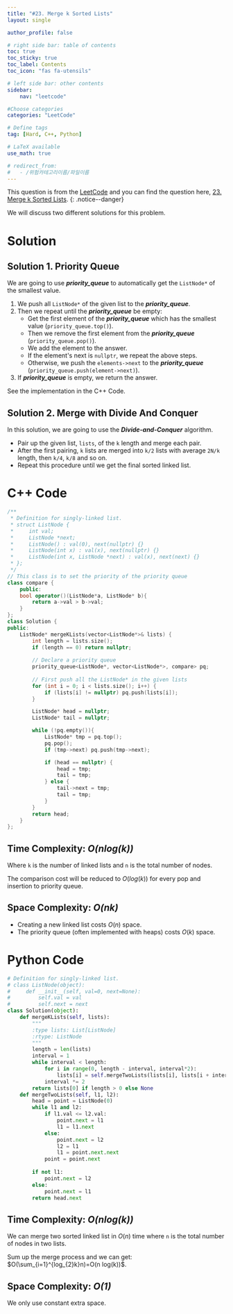 ```yaml
---
title: "#23. Merge k Sorted Lists"
layout: single

author_profile: false

# right side bar: table of contents
toc: true
toc_sticky: true
toc_label: Contents
toc_icon: "fas fa-utensils"

# left side bar: other contents
sidebar:
    nav: "leetcode"

#Choose categories
categories: "LeetCode"

# Define tags
tag: [Hard, C++, Python]

# LaTeX available
use_math: true

# redirect_from:
#   - /위험카테고리이름/파일이름
---
```


This question is from the [LeetCode](https://leetcode.com) and you can find the question here, [23. Merge k Sorted Lists](https://leetcode.com/problems/merge-k-sorted-lists/).
{: .notice--danger}

We will discuss two different solutions for this problem.

# Solution
## Solution 1. Priority Queue

We are going to use ***priority_queue*** to automatically get the `ListNode*` of the smallest value.

1. We push all `ListNode*` of the given list to the ***priority_queue***.
2. Then we repeat until the ***priority_queue*** be empty:
   + Get the first element of the ***priority_queue*** which has the smallest value (`priority_queue.top()`).
   + Then we remove the first element from the ***priority_queue*** (`priority_queue.pop()`).
   + We add the element to the answer.
   + If the element's next is `nullptr`, we repeat the above steps.
   + Otherwise, we push the `elements->next` to the ***priority_queue*** (`priority_queue.push(element->next)`).
3. If ***priority_queue*** is empty, we return the answer.

See the implementation in the C++ Code.

## Solution 2. Merge with Divide And Conquer

In this solution, we are going to use the ***Divide-and-Conquer*** algorithm.

+ Pair up the given list, `lists`, of the `k` length and merge each pair.
+ After the first pairing, `k` lists are merged into `k/2` lists with average `2N/k` length, then `k/4`, `k/8` and so on.
+ Repeat this procedure until we get the final sorted linked list.

# C++ Code
```c++
/**
 * Definition for singly-linked list.
 * struct ListNode {
 *     int val;
 *     ListNode *next;
 *     ListNode() : val(0), next(nullptr) {}
 *     ListNode(int x) : val(x), next(nullptr) {}
 *     ListNode(int x, ListNode *next) : val(x), next(next) {}
 * };
 */
// This class is to set the priority of the priority queue
class compare {
    public:
    bool operator()(ListNode*a, ListNode* b){
        return a->val > b->val;
    }
};
class Solution {
public:
    ListNode* mergeKLists(vector<ListNode*>& lists) {
        int length = lists.size();
        if (length == 0) return nullptr;
		
        // Declare a priority queue
        priority_queue<ListNode*, vector<ListNode*>, compare> pq;
		
        // First push all the ListNode* in the given lists
        for (int i = 0; i < lists.size(); i++) {
            if (lists[i] != nullptr) pq.push(lists[i]);
        }

        ListNode* head = nullptr;
        ListNode* tail = nullptr;

        while (!pq.empty()){
            ListNode* tmp = pq.top();
            pq.pop();
            if (tmp->next) pq.push(tmp->next);

            if (head == nullptr) {
                head = tmp;
                tail = tmp;
            } else {
                tail->next = tmp;
                tail = tmp;
            }
        }
        return head;
    }
};
```

## Time Complexity: *$O(n log(k))$*

Where `k` is the number of linked lists and `n` is the total number of nodes.

The comparison cost will be reduced to $O(log(k))$ for every pop and insertion to priority queue.

## Space Complexity: *$O(nk)$*

- Creating a new linked list costs $O(n)$ space.
- The priority queue (often implemented with heaps) costs $O(k)$ space.

# Python Code

~~~python
# Definition for singly-linked list.
# class ListNode(object):
#     def __init__(self, val=0, next=None):
#         self.val = val
#         self.next = next
class Solution(object):
    def mergeKLists(self, lists):
        """
        :type lists: List[ListNode]
        :rtype: ListNode
        """
        length = len(lists)
        interval = 1
        while interval < length:
            for i in range(0, length - interval, interval*2):
                lists[i] = self.mergeTwoLists(lists[i], lists[i + interval])
            interval *= 2
        return lists[0] if length > 0 else None
    def mergeTwoLists(self, l1, l2):
        head = point = ListNode(0)
        while l1 and l2:
            if l1.val <= l2.val:
                point.next = l1
                l1 = l1.next
            else:
                point.next = l2
                l2 = l1
                l1 = point.next.next
            point = point.next
        
        if not l1:
            point.next = l2
        else:
            point.next = l1
        return head.next
~~~

## Time Complexity: *$O(n log(k))$*

We can merge two sorted linked list in $O(n)$ time where `n` is the total number of nodes in two lists.

Sum up the merge process and we can get: $O(\sum_{i=1}^{log_{2}k}n)=O(n log⁡(k))$.

## Space Complexity: *$O(1)$*

We only use constant extra space.
